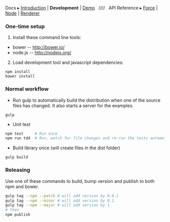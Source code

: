 Docs ▸
[Introduction](../README.md) |
**Development** |
[Demo](http://twitter.github.io/labella.js/)
&nbsp;&nbsp;////&nbsp;&nbsp;
API Reference ▸
[Force](Force.md) |
[Node](Node.md) |
[Renderer](Renderer.md)

### One-time setup

1) Install these command line tools:

- bower   -- http://bower.io/
- node.js -- http://nodejs.org/

2) Load development tool and javascript dependencies:

```
npm install
bower install
```

### Normal workflow

- Run gulp to automatically build the distribution when one of the source files has changed. It also starts a server for the examples.

```
gulp
```

- Unit test

```bash
npm test     # Run once
npm run tdd  # Run, watch for file changes and re-run the tests automatically.
```

- Build library once (will create files in the dist folder)

```
gulp build
```

### Releasing

Use one of these commands to build, bump version and publish to both npm and bower.

```bash
gulp tag --npm --patch # will add version by 0.0.1
gulp tag --npm --minor # will add version by 0.1
gulp tag --npm --major # will add version by 1
# then
npm publish
```